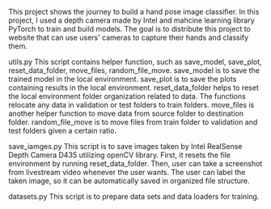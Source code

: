 This project shows the journey to build a hand pose image classifier. In this project, I used a depth camera made by Intel and mahcine learning library PyTorch to train and build models. The goal is to distribute this project to website that can use users' cameras to capture their hands and classify them.

utils.py
This script contains helper function, such as save_model, save_plot, reset_data_folder, move_files, random_file_move.
save_model is to save the trained model in the local environment.
save_plot is to save the plots containing results in the local environment.
reset_data_folder helps to reset the local environment folder organization related to data. The functions relocate any data in validation or test folders to train folders.
move_files is another helper function to move data from source folder to destination folder.
random_file_move is to move files from train folder to validation and test folders given a certain ratio.

save_iamges.py
This script is to save images taken by Intel RealSense Depth Camera D435 utilizing openCV library.
First, it resets the file environment by running reset_data_folder.
Then, user can take a screenshot from livestream video whenever the user wants.
The user can label the taken image, so it can be automatically saved in organized file structure.

datasets.py
This script is to prepare data sets and data loaders for training.
